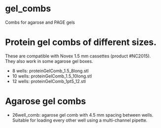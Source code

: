 # gel_combs
Combs for agarose and PAGE gels


# Protein gel combs of different sizes. 
These are compatible with Novex 1.5 mm cassettes (product #NC2015). They also work in some agarose gel boxes.
- 8 wells: proteinGelComb_1.5_8long.stl
- 10 wells: proteinGelComb_1.5_10long.stl
- 12 wells: proteinGelComb_1pt5_12.stl

# Agarose gel combs
- 26well_comb: agarose gel comb with 4.5 mm spacing between wells. Suitable for loading every other well using a multi-channel pipette.

